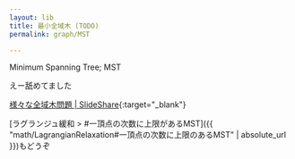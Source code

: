 ```yaml
---
layout: lib
title: 最小全域木 (TODO)
permalink: graph/MST

---
```



Minimum Spanning Tree; MST

えー舐めてました

[様々な全域木問題 \| SlideShare](https://www.slideshare.net/tmaehara/ss-17402143){:target="_blank"}

[ラグランジュ緩和 > #一頂点の次数に上限があるMST]({{ "math/LagrangianRelaxation#一頂点の次数に上限のあるMST" | absolute_url }})もどうぞ
